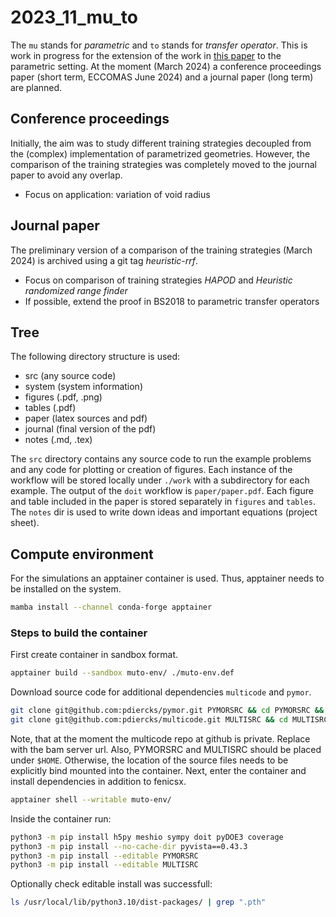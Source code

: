 # 2023_11_mu_to
The `mu` stands for *parametric* and `to` stands for *transfer operator*.
This is work in progress for the extension of the work in [this paper](https://git.bam.de/mechanics/paper/2020_02_multiscale) to the parametric setting.
At the moment (March 2024) a conference proceedings paper (short term, ECCOMAS June 2024) and a journal paper (long term) are planned.

## Conference proceedings
Initially, the aim was to study different training strategies decoupled from the
(complex) implementation of parametrized geometries.
However, the comparison of the training strategies was completely moved to the journal
paper to avoid any overlap.

* Focus on application: variation of void radius

## Journal paper
The preliminary version of a comparison of the training strategies (March 2024)
is archived using a git tag _heuristic-rrf_.

* Focus on comparison of training strategies _HAPOD_ and _Heuristic randomized range finder_
* If possible, extend the proof in BS2018 to parametric transfer operators

## Tree
The following directory structure is used:

* src (any source code)
* system (system information)
* figures (.pdf, .png)
* tables (.pdf)
* paper (latex sources and pdf)
* journal (final version of the pdf)
* notes (.md, .tex)

The `src` directory contains any source code to run the example problems and any
code for plotting or creation of figures.
Each instance of the workflow will be stored locally under `./work` with a
subdirectory for each example. The output of the `doit` workflow is `paper/paper.pdf`.
Each figure and table included in the paper is stored separately in `figures` and `tables`.
The `notes` dir is used to write down ideas and important equations (project sheet).

## Compute environment
For the simulations an apptainer container is used.
Thus, apptainer needs to be installed on the system.

```sh
mamba install --channel conda-forge apptainer
```

### Steps to build the container

First create container in sandbox format.
```sh
apptainer build --sandbox muto-env/ ./muto-env.def
```
Download source code for additional dependencies `multicode` and `pymor`.
```sh
git clone git@github.com:pdiercks/pymor.git PYMORSRC && cd PYMORSRC && git checkout feniscx-pd
git clone git@github.com:pdiercks/multicode.git MULTISRC && cd MULTISRC && git checkout v0.8.0
```
Note, that at the moment the multicode repo at github is private. Replace with the bam server url.
Also, PYMORSRC and MULTISRC should be placed under `$HOME`. Otherwise, the location of the source files needs to be explicitly bind mounted into the container.
Next, enter the container and install dependencies in addition to fenicsx.
```sh
apptainer shell --writable muto-env/
```
Inside the container run:
```sh
python3 -m pip install h5py meshio sympy doit pyDOE3 coverage
python3 -m pip install --no-cache-dir pyvista==0.43.3
python3 -m pip install --editable PYMORSRC
python3 -m pip install --editable MULTISRC
```
Optionally check editable install was successfull:
```sh
ls /usr/local/lib/python3.10/dist-packages/ | grep ".pth"
```
